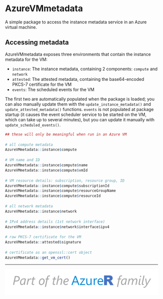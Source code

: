 # AzureVMmetadata

A simple package to access the instance metadata service in an Azure virtual machine.

## Accessing metadata

AzureVMmetadata exposes three environments that contain the instance metadata for the VM:

- `instance`: The instance metadata, containing 2 components: `compute` and `network`
- `attested`: The attested metadata, containing the base64-encoded PKCS-7 certificate for the VM
- `events`: The scheduled events for the VM

The first two are automatically populated when the package is loaded; you can also manually update them with the `update_instance_metadata()` and `update_attested_metadata()` functions. `events` is not populated at package startup (it causes the event scheduler service to be started on the VM, which can take up to several minutes), but you can update it manually with `update_scheduled_events()`.

```r
## these will only be meaningful when run in an Azure VM

# all compute metadata
AzureVMmetadata::instance$compute

# VM name and ID
AzureVMmetadata::instance$compute$name
AzureVMmetadata::instance$compute$vmId

# VM resource details: subscription, resource group, ID
AzureVMmetadata::instance$compute$subscriptionId
AzureVMmetadata::instance$compute$resourceGroupName
AzureVMmetadata::instance$compute$resourceId

# all network metadata
AzureVMmetadata::instance$network

# IPv4 address details (1st network interface)
AzureVMmetadata::instance$network$interface$ipv4

# raw PKCS-7 certificate for the VM
AzureVMmetadata::attested$signature

# certificate as an openssl::cert object
AzureVMmetadata::get_vm_cert()
```

----
<p align="center"><a href="https://github.com/Azure/AzureR"><img src="https://github.com/Azure/AzureR/raw/master/images/logo2.png" width=800 /></a></p>
